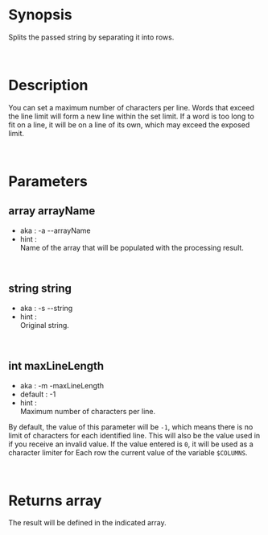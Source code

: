 # Synopsis

Splits the passed string by separating it into rows.



&nbsp;

# Description

You can set a maximum number of characters per line.
Words that exceed the line limit will form a new line within the set limit.
If a word is too long to fit on a line, it will be on a line of its own, which 
may exceed the exposed limit.



&nbsp;

# Parameters

## array arrayName

- aka       : -a --arrayName
- hint      :  
  Name of the array that will be populated with the processing result.
    

&nbsp;


## string string

- aka       : -s --string
- hint      :  
  Original string.

&nbsp;


## int maxLineLength

- aka       : -m -maxLineLength
- default   : -1
- hint      :  
  Maximum number of characters per line.

By default, the value of this parameter will be `-1`, which means there is no 
limit of characters for each identified line. This will also be the value used 
in if you receive an invalid value.
If the value entered is `0`, it will be used as a character limiter for
Each row the current value of the variable `$COLUMNS`.

&nbsp;



# Returns array

The result will be defined in the indicated array.